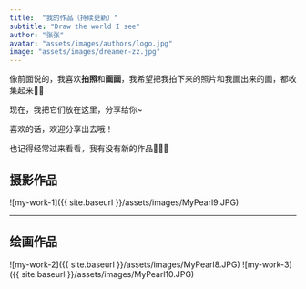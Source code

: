 ```yaml
---
title:  "我的作品（持续更新）"
subtitle: "Draw the world I see"
author: "张张"
avatar: "assets/images/authors/logo.jpg"
image: "assets/images/dreamer-zz.jpg"
---
```


像前面说的，我喜欢**拍照**和**画画**，我希望把我拍下来的照片和我画出来的画，都收集起来📸🎨

现在，我把它们放在这里，分享给你~

喜欢的话，欢迎分享出去哦！

也记得经常过来看看，我有没有新的作品🐾🐾🐾

## 摄影作品

![my-work-1]({{ site.baseurl }}/assets/images/MyPearl9.JPG)

***

## 绘画作品

![my-work-2]({{ site.baseurl }}/assets/images/MyPearl8.JPG)
![my-work-3]({{ site.baseurl }}/assets/images/MyPearl10.JPG)






